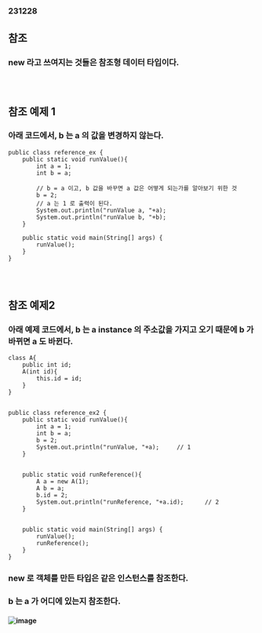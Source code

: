 ### 231228
## 참조
### new 라고 쓰여지는 것들은 참조형 데이터 타입이다.
### <br/>

## 참조 예제 1
### 아래 코드에서, b 는 a 의 값을 변경하지 않는다.
```
public class reference_ex {
    public static void runValue(){
        int a = 1;
        int b = a;

        // b = a 이고, b 값을 바꾸면 a 값은 어떻게 되는가를 알아보기 위한 것
        b = 2;
        // a 는 1 로 출력이 된다.
        System.out.println("runValue a, "+a); 
        System.out.println("runValue b, "+b); 
    }

    public static void main(String[] args) {
        runValue();
    }
}

```
### <br/>

## 참조 예제2
### 아래 예제 코드에서, b 는 a instance 의 주소값을 가지고 오기 때문에 b 가 바뀌면 a 도 바뀐다.
```
class A{
    public int id;
    A(int id){
        this.id = id;
    }
}


public class reference_ex2 {
    public static void runValue(){
        int a = 1;
        int b = a;
        b = 2;
        System.out.println("runValue, "+a);     // 1
    }
    

    public static void runReference(){
        A a = new A(1);
        A b = a;
        b.id = 2;
        System.out.println("runReference, "+a.id);      // 2
    }


    public static void main(String[] args) {
        runValue();
        runReference();
    }
}

```
### new 로 객체를 만든 타입은 같은 인스턴스를 참조한다.
### b 는 a 가 어디에 있는지 참조한다.
#### ![image](https://github.com/Shin-jongwhan/java/assets/62974484/eaf07ec3-d96e-4a62-b589-6ebc824972cb)
### <br/>


